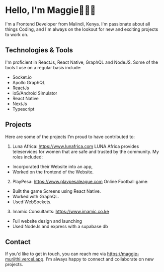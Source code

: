 # Hello, I'm Maggie🦸🏽‍♀️

I'm a Frontend Developer from Malindi, Kenya. I'm passionate about all things Coding, and I'm always on the lookout for new and exciting projects to work on.

## Technologies & Tools
I'm proficient in ReactJs, React Native, GraphQL and NodeJS. Some of the tools I use on a regular basis include:

- Socket.io
- Apollo GraphQL
- ReactJs
- ioS/Android Simulator
- React Native
- NextJs
- Typescript


## Projects
Here are some of the projects I'm proud to have contributed to:
1. Luna Africa: https://www.lunafrica.com LUNA Africa provides teleservices for women that are safe and trusted by the community. My roles included: 
- Incorporated their Website into an app, 
- Worked on the frontend of the Website.

2. PlayPesa: https://www.playpesaleague.com Online Football game: 
- Built the game Screens using React Native. 
- Worked with GraphQL.
- Used WebSockets.

3. Imamic Consultants: https://www.imamic.co.ke
- Full website design and launching
- Used NodeJs and express with a supabase db

## Contact
If you'd like to get in touch, you can reach me via https://maggie-muriithi.vercel.app. I'm always happy to connect and collaborate on new projects.
